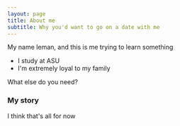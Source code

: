 ```yaml
---
layout: page
title: About me
subtitle: Why you'd want to go on a date with me
---
```


My name Ieman, and this is me trying to learn something

- I study at ASU
- I'm extremely loyal to my family

What else do you need?

### My story

I think that's all for now
